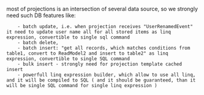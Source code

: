 most of projections is an intersection of several data source, so we strongly need such DB features like:
        
        - batch update, i.e. when projection receives "UserRenamedEvent" it need to update user name all for all stored items as linq expression, convertible to single sql command
        - batch delete, 
        - batch insert: "get all records, which matches conditions from table1, convert to ReadModel2 and insert to table2" as linq expression, convertible to single SQL command
        - bulk insert - strongly need for projection template cached insert
        - powerfull linq expression builder, which allow to use all linq, and it will be compiled to SQL ( and it should be guaranteed, than it will be single SQL command for single linq expression )